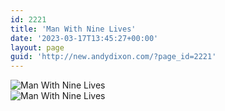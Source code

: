 ```yaml
---
id: 2221
title: 'Man With Nine Lives'
date: '2023-03-17T13:45:27+00:00'
layout: page
guid: 'http://new.andydixon.com/?page_id=2221'
---
```


![Man With Nine Lives](https://i0.wp.com/assets.g8x2.ldn.idrivee2-23.com/posters/Man%20With%20Nine%20Lives%2001.jpg?w=1200&ssl=1 "Man With Nine Lives")  
![Man With Nine Lives](https://i0.wp.com/assets.g8x2.ldn.idrivee2-23.com/posters/Man%20With%20Nine%20Lives%2002.jpg?w=1200&ssl=1 "Man With Nine Lives")